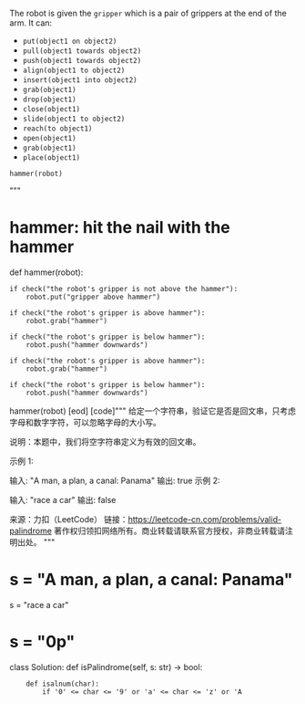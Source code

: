

The robot is given the `gripper` which is a pair of grippers at the end of the arm. It can:

- `put(object1 on object2)`
- `pull(object1 towards object2)`
- `push(object1 towards object2)`
- `align(object1 to object2)`
- `insert(object1 into object2)`
- `grab(object1)`
- `drop(object1)`
- `close(object1)`
- `slide(object1 to object2)`
- `reach(to object1)`
- `open(object1)`
- `grab(object1)`
- `place(object1)`

```
hammer(robot)
```
"""
# hammer: hit the nail with the hammer
def hammer(robot):

    if check("the robot's gripper is not above the hammer"):
        robot.put("gripper above hammer")

    if check("the robot's gripper is above hammer"):
        robot.grab("hammer")

    if check("the robot's gripper is below hammer"):
        robot.push("hammer downwards")

    if check("the robot's gripper is above hammer"):
        robot.grab("hammer")

    if check("the robot's gripper is below hammer"):
        robot.push("hammer downwards")

hammer(robot)
[eod] [code]"""
给定一个字符串，验证它是否是回文串，只考虑字母和数字字符，可以忽略字母的大小写。

说明：本题中，我们将空字符串定义为有效的回文串。

示例 1:

输入: "A man, a plan, a canal: Panama"
输出: true
示例 2:

输入: "race a car"
输出: false

来源：力扣（LeetCode）
链接：https://leetcode-cn.com/problems/valid-palindrome
著作权归领扣网络所有。商业转载请联系官方授权，非商业转载请注明出处。
"""

# s = "A man, a plan, a canal: Panama"
s = "race a car"
# s = "0p"


class Solution:
    def isPalindrome(self, s: str) -> bool:

        def isalnum(char):
            if '0' <= char <= '9' or 'a' <= char <= 'z' or 'A